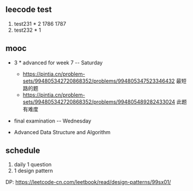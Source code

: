 ## leecode test

1. test231 * 2 1786 1787
2. test232 * 1

## mooc

+ 3 * advanced for week 7 -- Saturday
    * https://pintia.cn/problem-sets/994805342720868352/problems/994805347523346432 最短路的题
    * https://pintia.cn/problem-sets/994805342720868352/problems/994805489282433024 此题有难度

+ final examination -- Wednesday

+ Advanced Data Structure and Algorithm

## schedule

1. daily 1 question
2. 1 design pattern

DP:
https://leetcode-cn.com/leetbook/read/design-patterns/99sx01/
